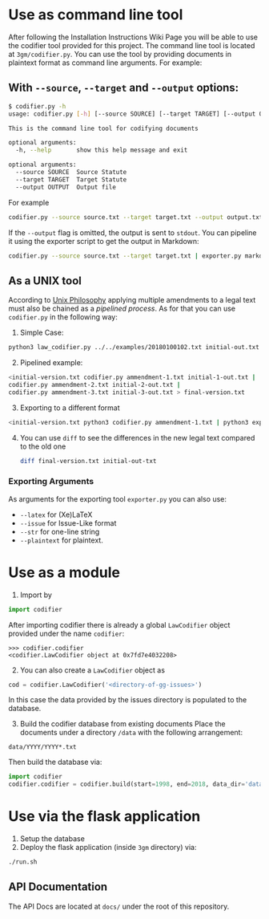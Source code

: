# Use as command line tool

After following the Installation Instructions Wiki Page you will be able to use the codifier tool provided for this project.  The command line tool is located at `3gm/codifier.py`. You can use the tool by providing documents in plaintext format as command line arguments. For example:

## With `--source`, `--target` and `--output` options:
```bash
$ codifier.py -h
usage: codifier.py [-h] [--source SOURCE] [--target TARGET] [--output OUTPUT]

This is the command line tool for codifying documents

optional arguments:
  -h, --help       show this help message and exit

optional arguments:
  --source SOURCE  Source Statute
  --target TARGET  Target Statute
  --output OUTPUT  Output file
```

For example
```bash
codifier.py --source source.txt --target target.txt --output output.txt
```
If the `--output` flag is omitted, the output is sent to `stdout`. 
You can pipeline it using the exporter script to get the output in Markdown:

```bash
codifier.py --source source.txt --target target.txt | exporter.py markdown > output.md
```

## As a UNIX tool

According to [Unix Philosophy](https://en.wikipedia.org/wiki/Unix_philosophy) applying multiple amendments to a legal text must also be chained as a _pipelined process_. As for that you can use `codifier.py` in the following way:

1. Simple Case: 
```bash
python3 law_codifier.py ../../examples/20180100102.txt initial-out.txt  <../../examples/initial-version.txt > final-version.txt
```
2. Pipelined example:
```bash
<initial-version.txt codifier.py ammendment-1.txt initial-1-out.txt |
codifier.py ammendment-2.txt initial-2-out.txt |
codifier.py ammendment-3.txt initial-3-out.txt > final-version.txt
```
3. Exporting to a different format 
```bash
<initial-version.txt python3 codifier.py ammendment-1.txt | python3 exporter.py --markdown > final-version.md
```
4. You can use `diff` to see the differences in the new legal text compared to the old one

   ```bash
   diff final-version.txt initial-out-txt
   ```

### Exporting Arguments 

As arguments for the exporting tool `exporter.py` you can also use:

 * `--latex` for (Xe)LaTeX
 * `--issue` for Issue-Like format
 * `--str` for one-line string
 * `--plaintext` for plaintext.

# Use as a module

1. Import by 

```python
import codifier
```
After importing codifier there is already a global `LawCodifier` object provided under the name `codifier`:
```python3
>>> codifier.codifier
<codifier.LawCodifier object at 0x7fd7e4032208>
```

2. You can also create a `LawCodifier` object as 

```python
cod = codifier.LawCodifier('<directory-of-gg-issues>')
```
In this case the data provided by the issues directory is populated to the database.

3. Build the codifier database from existing documents
Place the documents under a directory `/data` with the following arrangement:

```
data/YYYY/YYYY*.txt
```

Then build the database via:

```python
import codifier
codifier.codifier = codifier.build(start=1998, end=2018, data_dir='data/') 
```

# Use via the flask application

1. Setup the database 
2. Deploy the flask application (inside `3gm` directory) via:
```bash
./run.sh
```

## API Documentation

The API Docs are located at `docs/` under the root of this repository. 









